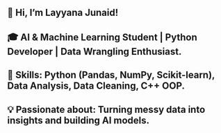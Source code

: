 ## 👋 Hi, I’m Layyana Junaid!  

## 🎓 AI & Machine Learning Student | Python Developer | Data Wrangling Enthusiast.  

## 🔧 **Skills**: Python (Pandas, NumPy, Scikit-learn), Data Analysis, Data Cleaning, C++ OOP. 

## 💡 **Passionate about**: Turning messy data into insights and building AI models.  
